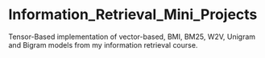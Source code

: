 # Information_Retrieval_Mini_Projects
Tensor-Based implementation of vector-based, BMI, BM25, W2V, Unigram and Bigram models from my information retrieval course.
